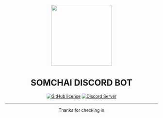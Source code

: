 <div align='center'><img src="https://toc-prunusoide.web.app/images/logo.gif" width='200px' height='200px' />
  <h1>SOMCHAI DISCORD BOT</h1>
  <a href="https://github.com/FunniesWithHTML/somechailolol"><img alt="GitHub license" src="https://img.shields.io/github/license/FunniesWithHTML/somechailolol"></a>  <a href=" https://discord.gg/WyEU5XURM5">
    <img src="https://discordapp.com/api/guilds/805974679322886165/widget.png?style=shield" alt="Discord Server">
  </a>
  <hr/>
Thanks for checking in 
